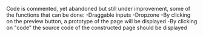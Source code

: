 

Code is commented, yet abandoned but still under improvement, some of the functions that can be done:
-Draggable inputs
-Dropzone
-By clicking on the preview button, a prototype of the page will be displayed
-By clicking on "code" the source code of the constructed page should be displayed


